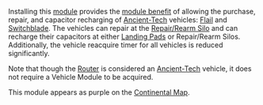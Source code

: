 Installing this [module](Modules.md) provides the
[module benefit](Module_benefit.md) of allowing the purchase, repair, and
capacitor recharging of [Ancient-Tech](../terminology/Ancient_Technology.md)
vehicles: [Flail](../items/Flail.md) and [Switchblade](../items/Switchblade.md).
The vehicles can repair at the
[Repair/Rearm Silo](../items/Repair_Rearm_Silo.md) and can recharge their
capacitors at either [Landing Pads](../items/Landing_Pad.md) or Repair/Rearm
Silos. Additionally, the vehicle reacquire timer for all vehicles is reduced
significantly.

Note that though the [Router](../vehicles/Router.md) is considered an
[Ancient-Tech](../terminology/Ancient_Technology.md) vehicle, it does not
require a Vehicle Module to be acquired.

This module appears as purple on the [Continental Map](Continental_Map.md).

<!--[Category:Modules](Category:Modules.md)-->
